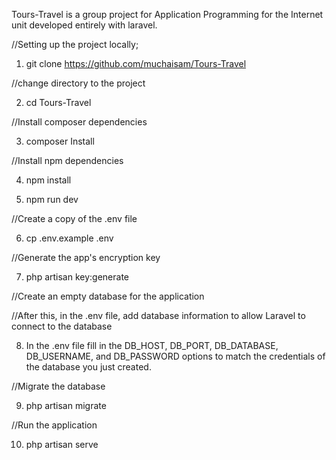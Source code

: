 Tours-Travel is a group project for Application Programming for the Internet unit developed entirely with laravel. 

//Setting up the project locally;
1. git clone https://github.com/muchaisam/Tours-Travel

//change directory to the project

2. cd Tours-Travel

//Install composer dependencies

3. composer Install

//Install npm dependencies

4. npm install

5. npm run dev

//Create a copy of the .env file

6. cp .env.example .env

//Generate the app's encryption key

7. php artisan key:generate

//Create an empty database for the application 

//After this, in the .env file, add database information to allow  Laravel to connect to the database

8. In the .env file fill in the DB_HOST, DB_PORT, DB_DATABASE, DB_USERNAME, and DB_PASSWORD options to match the credentials of the database you just created. 

//Migrate the database

9. php artisan migrate

//Run the application 

10. php artisan serve
